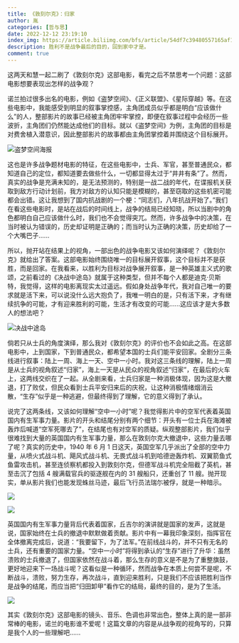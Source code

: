 ```yaml
---
title: 《敦刻尔克》：归家
author: 胤
categories: [哲与思]
date: 2022-12-12 23:19:10
index_img: https://article.biliimg.com/bfs/article/54df7c39480557165af167a9c005550ef7c9c9ff.jpg@500w.webp
description: 胜利不是战争最后的目的，回到家中才是。
comment: true
---
```


这两天和慧一起二刷了《敦刻尔克》这部电影，看完之后不禁思考一个问题：这部电影想要表现出怎样的战争观？

诺兰拍过很多出名的电影，例如《盗梦空间》、《正义联盟》、《星际穿越》等。在这些电影中，我能感受到明显的叙事掌控感，主角团成员似乎都是明白“应该做什么”的人，整部影片的故事已经被主角团牢牢掌控，即便在叙事过程中会经历一些波折，主角团们仍然能达成他们的目标。就以《盗梦空间》为例，主角团的目标是对费舍植入潜意识，因此整部影片的故事都由主角团掌控着并围绕这个目标展开。

![盗梦空间海报](https://article.biliimg.com/bfs/article/3352639c66914394fbf1a859ce489d234df21f97.jpg@800w_400h_1c.webp)

这也是许多战争题材电影的特征，在这些电影中，士兵、军官，甚至普通民众，都知道自己的定位，都知道要去做些什么，一切都显得太过于“井井有条”了。然而，真实的战争是充满未知的，是无法预测的，特别是一战二战的年代，在谍报机关获取到敌方行动计划前，我方对敌方的认知只能是模糊的，甚至窃取的这些机密可能都会出错。这让我想到了国内抗战剧的一个梗：“同志们，八年抗战开始了。”我们在看这些电影时，是站在战后的时间线上，战争的结局已经知晓，所以当剧中的角色都明白自己应该做什么时，我们也不会觉得突兀。然而，许多战争中的决策，在当时被认为错误的，历史却证明是正确的；而当时认为正确的决策，历史却给了一个大嘴巴子......

所以，抛开站在结果上的视角，一部出色的战争电影又该如何演绎呢？《敦刻尔克》就给出了答案。这部电影始终围绕唯一的目标展开叙事，这个目标并不是获胜，而是回家。在我看来，以胜利为目标对战争展开叙事，是一种英雄主义式的歌颂，之前看过的《决战中途岛》就属于这种类型，但并不每个人都是迪克·贝斯特，我觉得，这样的电影离现实太过遥远。假如身处战争年代，我对自己唯一的要求就是活下来，可以说没什么远大抱负了，我唯一明白的是，只有活下来，才有继续抗争的可能，才有迎来胜利的可能，生活才有改变的可能......这应该才是大多数人的想法吧？

![决战中途岛](https://article.biliimg.com/bfs/article/efa8b7fb596aff3afe0cce9fc6ea9889fc1ec308.jpg@800w_400h_1c.webp)

倘若只从士兵的角度演绎，那么我对《敦刻尔克》的评价也不会如此之高。在这部电影中，上到国家，下到普通民众，都希望本国的士兵们能平安回家。全剧分三条线进行叙事：陆上一周、海上一天、空中一小时。我对这三条线的理解，陆上一周是从士兵的视角叙述“归家”，海上一天是从民众的视角叙述“归家”，在最后的火车上，这两线交织在了一起。从全剧来看，士兵归家是一种消极体现，因为这是大撤退，打了败仗，但民众看到士兵平安归来后的庆祝，让这种消极情绪烟消云散，“生存”似乎是一种逃避，但最终得到了理解，它的意义得到了承认。

说完了这两条线，又该如何理解“空中一小时”呢？我觉得影片中的空军代表着英国国内有生军事力量。影片的开头和结尾分别有两个细节：开头有一位士兵在海滩被轰炸后喊道“空军死哪去了”，在结尾也有对空军的质疑。纵观整部影片，我们似乎很难找到大量的英国国内有生军事力量，那么在敦刻尔克大撤退中，这些力量去哪了呢？真实的历史中，1940 年 6 月 1 日这天，英国空军几乎派出了全部的空中力量，从喷火式战斗机、飓风式战斗机、无畏式战斗机到哈德逊轰炸机、双翼箭鱼式鱼雷攻击机，甚至连侦察机都投入到敦刻尔克，但德军战斗机完全阻截了英机，甚至击沉了包括 4 艘满载官兵的驱逐舰在内的 31 艘船只，还重创了 11 艘。抛开现实，单从影片我们也能发现蛛丝马迹，最后飞行员法瑞尓被俘，就是一种暗示。

![](https://article.biliimg.com/bfs/article/e79829515983fbde2dc08c5b80ab9dd498441cfa.png@800w_400h_1c.webp)

![](https://article.biliimg.com/bfs/article/29f03a6f03bba7e93912523843d0e273349c88a8.png@800w_400h_1c.webp)

英国国内有生军事力量背后代表着国家，丘吉尔的演讲就是国家的发声，这就是说，国家始终在士兵的撤退中默默做着贡献。影片中有一幕我印象深刻，指挥官在全体撤离完成后，说道：“我要留下，为了法军。”在前线战斗的，并不只有无名的士兵，还有重要的国家力量。“空中一小时”将得到承认的“生存”进行了升华：虽然溃败的士兵撤退了，但国家依然在战斗着，那么生存的意义是不是为了重整旗鼓，更好地迎来下一场战斗呢？这看似是一种循环，然而战争在本质上何尝不是呢，不断战斗，溃败，努力生存，再次战斗，直到迎来胜利，只是我们不应该把胜利当作是战争的结尾，而应当把“归田卸甲”看作它的结局，最终的目的，是为了生活。

![](https://article.biliimg.com/bfs/article/b09c60e2b63781df3acdeebc77532c0095ccec76.png@800w_400h_1c.webp)

其实《敦刻尔克》这部电影的镜头、音乐、色调也非常出色，整体上真的是一部非常棒的电影，诺兰的电影谁不爱呢！这篇文章的内容是从战争观的视角写的，只算是我个人的一些理解吧......